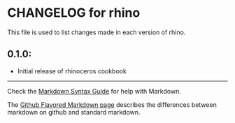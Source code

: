 # CHANGELOG for rhino

This file is used to list changes made in each version of rhino.

## 0.1.0:

* Initial release of rhinoceros cookbook

- - - 
Check the [Markdown Syntax Guide](http://daringfireball.net/projects/markdown/syntax) for help with Markdown.

The [Github Flavored Markdown page](http://github.github.com/github-flavored-markdown/) describes the differences between markdown on github and standard markdown.
